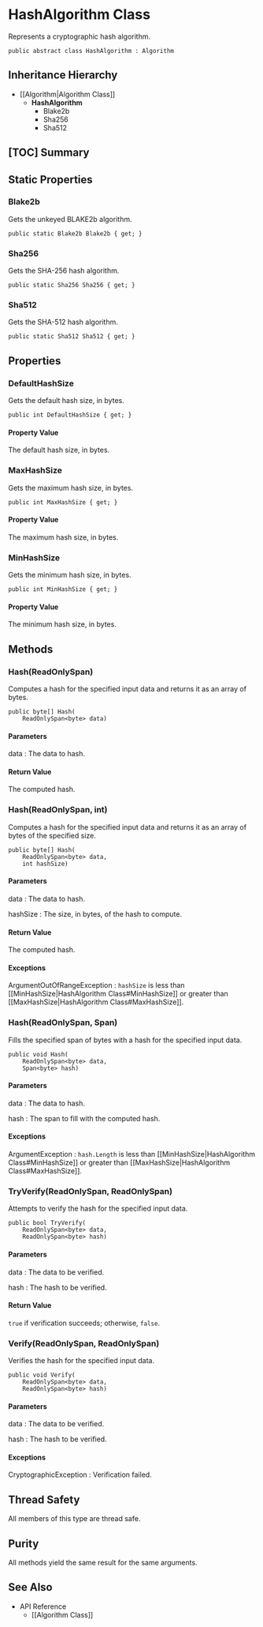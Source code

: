 # HashAlgorithm Class

Represents a cryptographic hash algorithm.

    public abstract class HashAlgorithm : Algorithm


## Inheritance Hierarchy

* [[Algorithm|Algorithm Class]]
    * **HashAlgorithm**
        * Blake2b
        * Sha256
        * Sha512


## [TOC] Summary


## Static Properties


### Blake2b

Gets the unkeyed BLAKE2b algorithm.

    public static Blake2b Blake2b { get; }


### Sha256

Gets the SHA-256 hash algorithm.

    public static Sha256 Sha256 { get; }


### Sha512

Gets the SHA-512 hash algorithm.

    public static Sha512 Sha512 { get; }


## Properties


### DefaultHashSize

Gets the default hash size, in bytes.

    public int DefaultHashSize { get; }

#### Property Value

The default hash size, in bytes.



### MaxHashSize

Gets the maximum hash size, in bytes.

    public int MaxHashSize { get; }

#### Property Value

The maximum hash size, in bytes.


### MinHashSize

Gets the minimum hash size, in bytes.

    public int MinHashSize { get; }

#### Property Value

The minimum hash size, in bytes.


## Methods


### Hash(ReadOnlySpan<byte>)

Computes a hash for the specified input data and returns it as an array of
bytes.

    public byte[] Hash(
        ReadOnlySpan<byte> data)

#### Parameters

data
: The data to hash.

#### Return Value

The computed hash.

### Hash(ReadOnlySpan<byte>, int)

Computes a hash for the specified input data and returns it as an array of
bytes of the specified size.

    public byte[] Hash(
        ReadOnlySpan<byte> data,
        int hashSize)

#### Parameters

data
: The data to hash.

hashSize
: The size, in bytes, of the hash to compute.

#### Return Value

The computed hash.

#### Exceptions

ArgumentOutOfRangeException
: `hashSize` is less than [[MinHashSize|HashAlgorithm Class#MinHashSize]] or
    greater than [[MaxHashSize|HashAlgorithm Class#MaxHashSize]].


### Hash(ReadOnlySpan<byte>, Span<byte>)

Fills the specified span of bytes with a hash for the specified input data.

    public void Hash(
        ReadOnlySpan<byte> data,
        Span<byte> hash)

#### Parameters

data
: The data to hash.

hash
: The span to fill with the computed hash.

#### Exceptions

ArgumentException
: `hash.Length` is less than
    [[MinHashSize|HashAlgorithm Class#MinHashSize]] or greater than
    [[MaxHashSize|HashAlgorithm Class#MaxHashSize]].


### TryVerify(ReadOnlySpan<byte>, ReadOnlySpan<byte>)

Attempts to verify the hash for the specified input data.

    public bool TryVerify(
        ReadOnlySpan<byte> data,
        ReadOnlySpan<byte> hash)

#### Parameters

data
: The data to be verified.

hash
: The hash to be verified.

#### Return Value

`true` if verification succeeds; otherwise, `false`.


### Verify(ReadOnlySpan<byte>, ReadOnlySpan<byte>)

Verifies the hash for the specified input data.

    public void Verify(
        ReadOnlySpan<byte> data,
        ReadOnlySpan<byte> hash)

#### Parameters

data
: The data to be verified.

hash
: The hash to be verified.

#### Exceptions

CryptographicException
: Verification failed.


## Thread Safety

All members of this type are thread safe.


## Purity

All methods yield the same result for the same arguments.


## See Also

* API Reference
    * [[Algorithm Class]]
